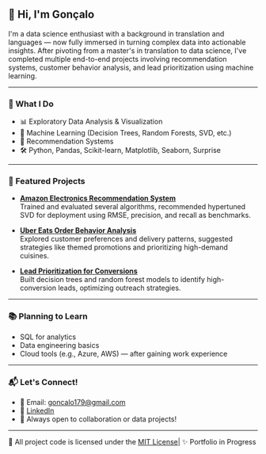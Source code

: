 ## 👋 Hi, I'm Gonçalo

I'm a data science enthusiast with a background in translation and languages — now fully immersed in turning complex data into actionable insights. After pivoting from a master's in translation to data science, I've completed multiple end-to-end projects involving recommendation systems, customer behavior analysis, and lead prioritization using machine learning.

---

### 🧠 What I Do
- 📊 Exploratory Data Analysis & Visualization
- 🤖 Machine Learning (Decision Trees, Random Forests, SVD, etc.)
- 🧩 Recommendation Systems
- 🛠 Python, Pandas, Scikit-learn, Matplotlib, Seaborn, Surprise

---

### 📌 Featured Projects
- **[Amazon Electronics Recommendation System](https://github.com/goncalo179/RecommendationSystem)**  
  Trained and evaluated several algorithms, recommended hypertuned SVD for deployment using RMSE, precision, and recall as benchmarks.

- **[Uber Eats Order Behavior Analysis](https://github.com/goncalo179/UberEatsAnalysis)**  
  Explored customer preferences and delivery patterns, suggested strategies like themed promotions and prioritizing high-demand cuisines.

- **[Lead Prioritization for Conversions](https://github.com/goncalo179/LeadPrioritization)**  
  Built decision trees and random forest models to identify high-conversion leads, optimizing outreach strategies.

---

### 📚 Planning to Learn
- SQL for analytics
- Data engineering basics
- Cloud tools (e.g., Azure, AWS) — after gaining work experience

---

### 📬 Let's Connect!
- 📧 Email: goncalo179@gmail.com
- 💼 [LinkedIn](https://www.linkedin.com/in/gonçalo-lourenço-12a609205)
- 🧠 Always open to collaboration or data projects!

---

📜 All project code is licensed under the [MIT License](https://opensource.org/licenses/MIT)| ✨ Portfolio in Progress

<!--
**goncalo179/goncalo179** is a ✨ _special_ ✨ repository because its `README.md` (this file) appears on your GitHub profile.

Here are some ideas to get you started:

- 🔭 I’m currently working on ...
- 🌱 I’m currently learning ...
- 👯 I’m looking to collaborate on ...
- 🤔 I’m looking for help with ...
- 💬 Ask me about ...
- 📫 How to reach me: ...
- 😄 Pronouns: ...
- ⚡ Fun fact: ...
-->
